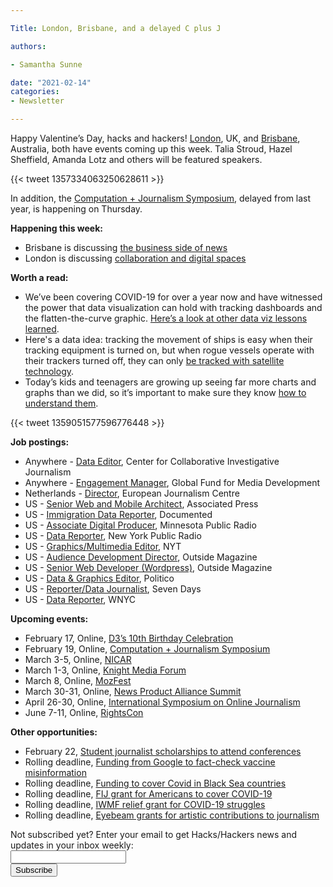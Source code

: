 ```yaml
---

Title: London, Brisbane, and a delayed C plus J

authors: 

- Samantha Sunne

date: "2021-02-14" 
categories: 
- Newsletter

---
```


Happy Valentine’s Day, hacks and hackers! [London](https://www.eventbrite.co.uk/e/hackshackers-london-february-2021-meetup-tickets-131589631129), UK, and [Brisbane](https://www.meetup.com/Hacks-Hackers-Brisbane/events/276021749/), Australia, both have events coming up this week. Talia Stroud, Hazel Sheffield, Amanda Lotz and others will be featured speakers.

{{< tweet 1357334063250628611 >}}

In addition, the [Computation + Journalism Symposium](https://cj2021.northeastern.edu), delayed from last year, is happening on Thursday.

**Happening this week:**



*   Brisbane is discussing [the business side of news](https://www.meetup.com/Hacks-Hackers-Brisbane/events/276021749/)
*   London is discussing [collaboration and digital spaces](https://www.eventbrite.co.uk/e/hackshackers-london-february-2021-meetup-tickets-131589631129)

**Worth a read:**



*   We’ve been covering COVID-19 for over a year now and have witnessed the power that data visualization can hold with tracking dashboards and the flatten-the-curve graphic. [Here’s a look at other data viz lessons learned](https://gravyanecdote.com/sweet-spot/after-12-months-of-covid-19-charts-what-have-we-learnt-sweet-spot-58/).
*   Here's a data idea: tracking the movement of ships is easy when their tracking equipment is turned on, but when rogue vessels operate with their trackers turned off, they can only [be tracked with satellite technology](https://gijn.org/2021/02/09/tracking-dark-ships-with-new-satellite-technology/).
*   Today’s kids and teenagers are growing up seeing far more charts and graphs than we did, so it’s important to make sure they know [how to understand them](https://medium.com/nightingale/who-will-shape-the-future-of-data-visualizations-todays-kids-75d1111d346e).

{{< tweet 1359051577596776448 >}}

**Job postings:**



*   Anywhere - [Data Editor](https://ccij.io/jobs/), Center for Collaborative Investigative Journalism
*   Anywhere - [Engagement Manager](https://gfmd.info/gfmd-membership-and-engagement-manager/), Global Fund for Media Development
*   Netherlands - [Director](https://medium.com/we-are-the-european-journalism-centre/the-european-journalism-centre-is-looking-for-a-new-director-e397c47f2ea7), European Journalism Centre
*   US - [Senior Web and Mobile Architect](https://careers.ap.org/job/New-York-Senior-Web-and-Mobile-Architect-NY-10281/699113600/), Associated Press
*   US - [Immigration Data Reporter](https://careerservices.nyujournalism.org/job/2021-02-05/immigration-data-reporter/), Documented
*   US - [Associate Digital Producer](https://recruiting2.ultipro.com/AME1098APMG/JobBoard/4b7ae4eb-a67b-4318-80fc-6d9467f9c542/OpportunityDetail?opportunityId=81b366cb-edbb-42d0-9338-f35549471bb0), Minnesota Public Radio
*   US - [Data Reporter](https://www.ire.org/job-center/data-reporter-4/), New York Public Radio
*   US - [Graphics/Multimedia Editor](https://nytimes.wd5.myworkdayjobs.com/en-US/News/job/New-York-NY/Graphics-Multimedia-Editor_REQ-007836), NYT
*   US - [Audience Development Director](https://www.outsideonline.com/2060751/careers-outside), Outside Magazine
*   US - [Senior Web Developer (Wordpress)](https://www.outsideonline.com/2060751/careers-outside), Outside Magazine
*   US - [Data & Graphics Editor](https://www.snd.org/jobs/view/data-graphics-editor-2/), Politico
*   US - [Reporter/Data Journalist](https://jobs.sevendaysvt.com/job/it-systems-admin/seven-days-newspaper-reporter-data-journalist/#.YCak7HdKiqQ), Seven Days
*   US - [Data Reporter](https://talkingbiznews.com/biz-news-help-wanted/wnyc-seeks-data-reporter/), WNYC

**Upcoming events:**



*   February 17, Online, [D3’s 10th Birthday Celebration](https://www.meetup.com/D3-Online/events/275893710/)
*   February 19, Online, [Computation + Journalism Symposium](https://cj2020.northeastern.edu/)
*   March 3-5, Online, [NICAR](https://www.ire.org/training/conferences/)
*   March 1-3, Online, [Knight Media Forum](https://mailchi.mp/knightfoundation/news-and-updates-from-knight-foundation-911zm2i9qe-848606?e=803088a103)
*   March 8, Online, [MozFest](https://www.mozillafestival.org/en/)
*   March 30-31, Online, [News Product Alliance Summit](https://newsproduct.org/)
*   April 26-30, Online, [International Symposium on Online Journalism](https://latamjournalismreview.org/articles/mark-your-calendars-for-isoj-online-2021-the-premier-global-journalism-conference-will-be-held-from-april-26-30/) 
*   June 7-11, Online, [RightsCon](https://www.rightscon.org)

**Other opportunities:**



*   February 22, [Student journalist scholarships to attend conferences](https://www.propublica.org/article/students-propublica-and-the-pudding-want-to-help-pay-for-your-journalism-expenses-in-2021)
*   Rolling deadline, [Funding from Google to fact-check vaccine misinformation](https://blog.google/outreach-initiatives/google-news-initiative/open-fund-projects-debunking-vaccine-misinformation/)
*   Rolling deadline, [Funding to cover Covid in Black Sea countries](https://www.gmfus.org/program/black-sea-trust-regional-cooperation)
*   Rolling deadline, [FIJ grant for Americans to cover COVID-19](https://investigate.submittable.com/submit/163797/coronavirus-rolling-grant-for-u-s-freelancers)
*   Rolling deadline, [IWMF relief grant for COVID-19 struggles](https://iwmf.submittable.com/submit/41e7f7ce-db40-4ff6-873f-e24450e27497/journalism-relief-fund-english)
*   Rolling deadline, [Eyebeam grants for artistic contributions to journalism](https://www.eyebeam.org/eyebeam-center-for-the-future-of-journalism/)

<div id="mc_embed_signup"><form id="mc-embedded-subscribe-form" class="validate" action="//hackshackers.us1.list-manage.com/subscribe/post?u=c56f2e53d5ed6ef87f8aaa75c&amp;id=fb2bc6f10b" method="post" name="mc-embedded-subscribe-form" novalidate="" target="_blank">

<div id="mc_embed_signup_scroll">

<div class="mc-field-group"><label for="mce-EMAIL">Not subscribed yet? Enter your email to get Hacks/Hackers news and updates in your inbox weekly:  </label></div>

<div class="mc-field-group"><input id="mce-EMAIL" class="required email" name="EMAIL" type="email" value="" /></div>

<!-- real people should not fill this in and expect good things - do not remove this or risk form bot signups-->

<div style="position: absolute; left: -5000px;"><input tabindex="-1" name="b_c56f2e53d5ed6ef87f8aaa75c_fb2bc6f10b" type="text" value="" /></div>

<div class="clear"><input id="mc-embedded-subscribe" class="button" name="subscribe" type="submit" value="Subscribe" /></div>

</div>

</form></div>

<!--End mc_embed_signup-->

<meta name="twitter:card" content="summary">

<meta name="twitter:image:src" content="https://hackshackers.com/content-images/about/hackshackers_logomark.png">
